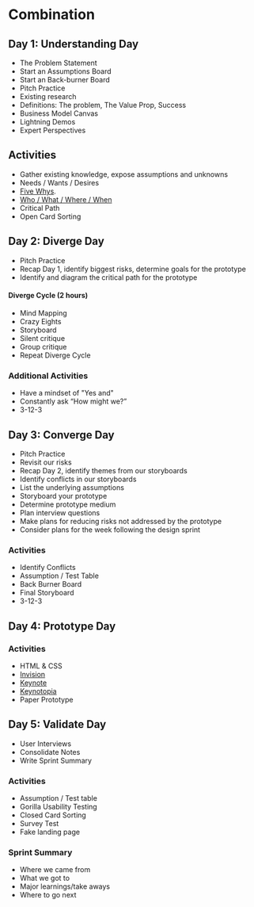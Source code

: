 # Combination

## Day 1: Understanding Day

* The Problem Statement
* Start an Assumptions Board
* Start an Back-burner Board
* Pitch Practice
* Existing research
* Definitions: The problem, The Value Prop, Success
* Business Model Canvas
* Lightning Demos
* Expert Perspectives

## Activities

* Gather existing knowledge, expose assumptions and unknowns
* Needs / Wants / Desires
* [Five Whys](http://www.gamestorming.com/games-for-problem-solving/the-5-whys).
* [Who / What / Where / When](http://www.gamestorming.com/games-for-any-meeting/help-me-understand)
* Critical Path
* Open Card Sorting

## Day 2: Diverge Day

* Pitch Practice
* Recap Day 1, identify biggest risks, determine goals for the prototype
* Identify and diagram the critical path for the prototype

#### Diverge Cycle (2 hours)

* Mind Mapping
* Crazy Eights
* Storyboard
* Silent critique
* Group critique
* Repeat Diverge Cycle 

### Additional Activities

* Have a mindset of "Yes and"
* Constantly ask “How might we?”
* 3-12-3

## Day 3: Converge Day

* Pitch Practice
* Revisit our risks
* Recap Day 2, identify themes from our storyboards
* Identify conflicts in our storyboards
* List the underlying assumptions
* Storyboard your prototype 
* Determine prototype medium 
* Plan interview questions 
* Make plans for reducing risks not addressed by the prototype 
* Consider plans for the week following the design sprint 

### Activities

* Identify Conflicts
* Assumption / Test Table
* Back Burner Board
* Final Storyboard
* 3-12-3

## Day 4: Prototype Day

### Activities

* HTML & CSS
* [Invision](http://www.invisionapp.com)
* [Keynote](https://www.apple.com/mac/keynote)
* [Keynotopia](http://keynotopia.com)
* Paper Prototype

## Day 5: Validate Day

* User Interviews 
* Consolidate Notes 
* Write Sprint Summary 

### Activities
* Assumption /
Test table
* Gorilla Usability Testing
* Closed Card Sorting
* Survey Test
* Fake landing page

### Sprint Summary
* Where we came from
* What we got to
* Major learnings/take aways
* Where to go next


